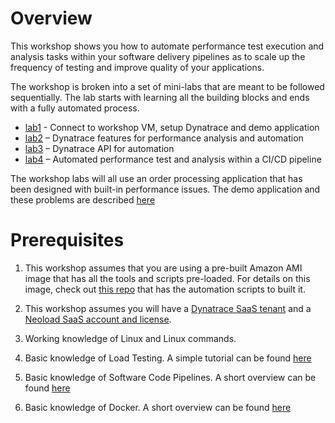 # Overview

This workshop shows you how to automate performance test execution and analysis tasks within your software delivery pipelines as to scale up the frequency of testing and improve quality of your applications.

The workshop is broken into a set of mini-labs that are meant to be followed sequentially. The lab starts with learning all the building blocks and ends with a fully automated process.

* [lab1](./lab1/README.md) - Connect to workshop VM, setup Dynatrace and demo application 
* [lab2](./lab2/README.md) – Dynatrace features for performance analysis and automation
* [lab3](./lab3/README.md) – Dynatrace API for automation
* [lab4](./lab4/README.md) – Automated performance test and analysis within a CI/CD pipeline 

The workshop labs will all use an order processing application that has been designed with built-in performance issues.  The demo application and these problems are described [here](APPLICATION.md)

# Prerequisites

1. This workshop assumes that you are using a pre-built Amazon AMI image that has all the tools and scripts pre-loaded. For details on this image, check out [this repo](https://github.com/dynatrace-neoload-perf-workshop-infra/infra-tooling) that has the automation scripts to built it.

1. This workshop assumes you will have a [Dynatrace SaaS tenant](https://www.dynatrace.com/trial/) and a [Neoload SaaS account and license](https://www.neotys.com/).

1. Working knowledge of Linux and Linux commands.

1. Basic knowledge of Load Testing. A simple tutorial can be found [here](https://www.guru99.com/load-testing-tutorial.html)

1. Basic knowledge of Software Code Pipelines. A short overview can be found [here](https://semaphoreci.com/blog/cicd-pipeline)

1. Basic knowledge of Docker. A short overview can be found [here](https://itnext.io/docker-101-fundamentals-the-dockerfile-b33b59d0f14b)
